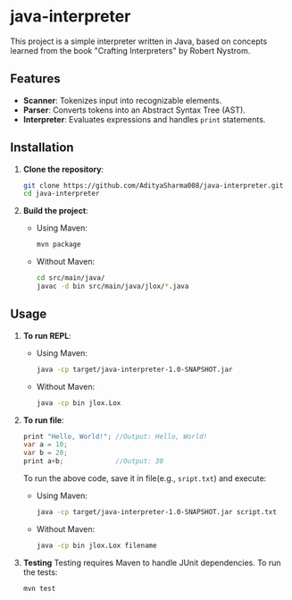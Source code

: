 # java-interpreter

This project is a simple interpreter written in Java, based on concepts learned from the book "Crafting Interpreters" by Robert Nystrom. 

## Features

- **Scanner**: Tokenizes input into recognizable elements.
- **Parser**: Converts tokens into an Abstract Syntax Tree (AST).
- **Interpreter**: Evaluates expressions and handles `print` statements.

## Installation 

1. **Clone the repository**:
   ```bash
   git clone https://github.com/AdityaSharma008/java-interpreter.git
   cd java-interpreter
   ```

2. **Build the project**:
   - Using Maven:
      ```bash
      mvn package
      ```

   - Without Maven:
      ```bash
      cd src/main/java/
      javac -d bin src/main/java/jlox/*.java
      ```

## Usage

1. **To run REPL**:
   - Using Maven:
      ```bash
      java -cp target/java-interpreter-1.0-SNAPSHOT.jar
      ```

   - Without Maven:
      ```bash
      java -cp bin jlox.Lox
      ```

2. **To run file**:
   ```java
   print "Hello, World!"; //Output: Hello, World!
   var a = 10;
   var b = 20;
   print a+b;             //Output: 30
   ```

   To run the above code, save it in file(e.g., `sript.txt`) and execute:
   - Using Maven:
      ```bash
      java -cp target/java-interpreter-1.0-SNAPSHOT.jar script.txt
      ```

   - Without Maven:
      ```bash
      java -cp bin jlox.Lox filename
      ```

3. **Testing**
Testing requires Maven to handle JUnit dependencies. To run the tests:
   ```bash
   mvn test
   ```